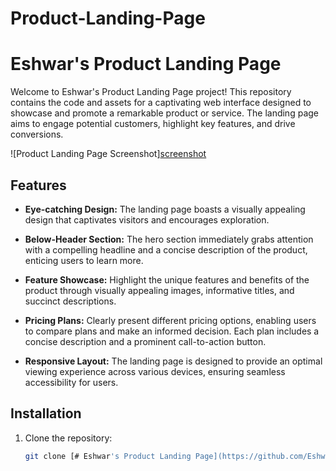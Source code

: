 # Product-Landing-Page
# Eshwar's Product Landing Page

Welcome to Eshwar's Product Landing Page project! This repository contains the code and assets for a captivating web interface designed to showcase and promote a remarkable product or service. The landing page aims to engage potential customers, highlight key features, and drive conversions.

![Product Landing Page Screenshot][screenshot](https://github.com/Eshwar1213/Product-Landing-Page/assets/138883603/28c5f40b-0d7e-4e75-8d5a-4483e0515a03)

## Features

- **Eye-catching Design:** The landing page boasts a visually appealing design that captivates visitors and encourages exploration.

- **Below-Header Section:** The hero section immediately grabs attention with a compelling headline and a concise description of the product, enticing users to learn more.

- **Feature Showcase:** Highlight the unique features and benefits of the product through visually appealing images, informative titles, and succinct descriptions.

- **Pricing Plans:** Clearly present different pricing options, enabling users to compare plans and make an informed decision. Each plan includes a concise description and a prominent call-to-action button.

- **Responsive Layout:** The landing page is designed to provide an optimal viewing experience across various devices, ensuring seamless accessibility for users.

## Installation

1. Clone the repository:

   ```bash
   git clone [# Eshwar's Product Landing Page](https://github.com/Eshwar1213/Product-Landing-Page.git)https://github.com/Eshwar1213/Product-Landing-Page.git

